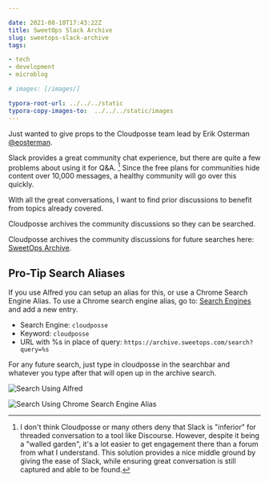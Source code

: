 ```yaml
---

date: 2021-08-10T17:43:22Z
title: SweetOps Slack Archive
slug: sweetops-slack-archive
tags:

- tech
- development
- microblog

# images: [/images/]

typora-root-url: ../../../static
typora-copy-images-to:  ../../../static/images
---
```


Just wanted to give props to the Cloudposse team lead by Erik Osterman [@eosterman](https://twitter.com/eosterman).

Slack provides a great community chat experience, but there are quite a few problems about using it for Q&A. [^tools-and-communities]
Since the free plans for communities hide content over 10,000 messages, a healthy community will go over this quickly.

With all the great conversations, I want to find prior discussions to benefit from topics already covered.

Cloudposse archives the community discussions so they can be searched.

Cloudposse archives the community discussions for future searches here: [SweetOps Archive](https://archive.sweetops.com).

## Pro-Tip Search Aliases

If you use Alfred you can setup an alias for this, or use a Chrome Search Engine Alias.
To use a Chrome search engine alias, go to: [Search Engines](chrome://settings/searchEngines) and add a new entry.

- Search Engine: `cloudposse`
- Keyword: `cloudposse`
- URL with %s in place of query: `https://archive.sweetops.com/search?query=%s`

For any future search, just type in cloudposse in the searchbar and whatever you type after that will open up in the archive search.

![Search Using Alfred](/images/2021-08-10-13.02.26-search-slack-archive.gif "Search Slack Archive")

![Search Using Chrome Search Engine Alias](/images/2021-08-10-13.10.08-search-engine-result.gif "Search Using Chrome Search Engine Alias")

[^tools-and-communities]: I don't think Cloudposse or many others deny that Slack is "inferior" for threaded conversation to a tool like Discourse.
However, despite it being a "walled garden", it's a lot easier to get engagement there than a forum from what I understand.
This solution provides a nice middle ground by giving the ease of Slack, while ensuring great conversation is still captured and able to be found.
